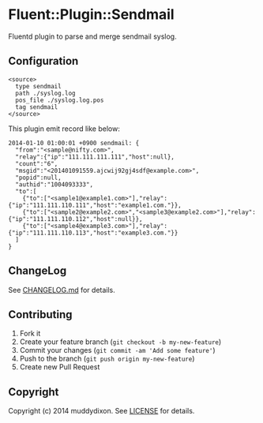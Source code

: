 # Fluent::Plugin::Sendmail

Fluentd plugin to parse and merge sendmail syslog.

## Configuration

```
<source>
  type sendmail
  path ./syslog.log
  pos_file ./syslog.log.pos
  tag sendmail
</source>
```

This plugin emit record like below:

```
2014-01-10 01:00:01 +0900 sendmail: {
  "from":"<sample@nifty.com>",
  "relay":{"ip":"111.111.111.111","host":null},
  "count":"6",
  "msgid":"<201401091559.ajcwij92gj4sdf@example.com>",
  "popid":null,
  "authid":"1004093333",
  "to":[
    {"to":["<sample1@example1.com>"],"relay":{"ip":"111.111.110.111","host":"example1.com."}},
    {"to":["<sample2@example2.com>","<sample3@example2.com>"],"relay":{"ip":"111.111.110.112","host":null}},
    {"to":["<sample4@example3.com>"],"relay":{"ip":"111.111.110.113","host":"example3.com."}}
  ]
}
```

## ChangeLog

See [CHANGELOG.md](CHANGELOG.md) for details.

## Contributing

1. Fork it
2. Create your feature branch (`git checkout -b my-new-feature`)
3. Commit your changes (`git commit -am 'Add some feature'`)
4. Push to the branch (`git push origin my-new-feature`)
5. Create new Pull Request

## Copyright

Copyright (c) 2014 muddydixon. See [LICENSE](LICENSE) for details.
